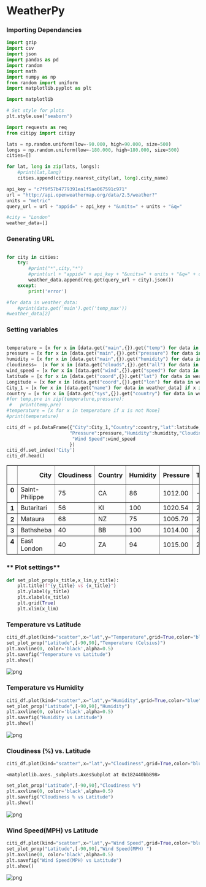 
# **WeatherPy**

### **Importing Dependancies**


```python
import gzip
import csv
import json
import pandas as pd
import random
import math
import numpy as np
from random import uniform
import matplotlib.pyplot as plt

import matplotlib

# Set style for plots
plt.style.use("seaborn")
```


```python
import requests as req
from citipy import citipy
```


```python
lats = np.random.uniform(low=-90.000, high=90.000, size=500)
longs = np.random.uniform(low=-180.000, high=180.000, size=500)
cities=[]
```


```python
for lat, long in zip(lats, longs):
    #print(lat,lang)
    cities.append(citipy.nearest_city(lat, long).city_name)

```


```python
api_key = "c7f9f57b4779391ea1f5ae067591c971"
url = "http://api.openweathermap.org/data/2.5/weather?"
units = "metric"
query_url = url + "appid=" + api_key + "&units=" + units + "&q="

#city = "London"
weather_data=[]
```

### **Generating URL**


```python

for city in cities:
    try:
        #print("*",city,"*")
        #print(url + "appid=" + api_key + "&units=" + units + "&q=" + city)
        weather_data.append(req.get(query_url + city).json())
    except:
        print('error')

#for data in weather_data:
    #print(data.get('main').get('temp_max'))
#weather_data[2]
```

### **Setting variables**


```python

temperature = [x for x in [data.get("main",{}).get("temp") for data in weather_data] if x is not None]
pressure = [x for x in [data.get("main",{}).get("pressure") for data in weather_data] if x is not None]
humidity = [x for x in [data.get("main",{}).get("humidity") for data in weather_data] if x is not None]
cloudiness=  [x for x in [data.get("clouds",{}).get("all") for data in weather_data] if x is not None]
wind_speed = [x for x in [data.get("wind",{}).get("speed") for data in weather_data] if x is not None]
latitude = [x for x in [data.get("coord",{}).get("lat") for data in weather_data] if x is not None]
Longitude = [x for x in [data.get("coord",{}).get("lon") for data in weather_data] if x is not None]
City_1 = [x for x in [data.get("name") for data in weather_data] if x is not None]
country = [x for x in [data.get("sys",{}).get("country") for data in weather_data] if x is not None]
#for temp,pre in zip(temperature,pressure):
 #   print(temp,pre)
#temperature = [x for x in temperature if x is not None]
#print(temperature)
```


```python
citi_df = pd.DataFrame({"City":City_1,"Country":country,"lat":latitude,"long":Longitude,"Temperature":temperature,
                       "Pressure":pressure,"Humidity":humidity,"Cloudiness":cloudiness,
                        "Wind Speed":wind_speed
                       })
citi_df.set_index('City')
citi_df.head()
```




<div>
<style>
    .dataframe thead tr:only-child th {
        text-align: right;
    }

    .dataframe thead th {
        text-align: left;
    }

    .dataframe tbody tr th {
        vertical-align: top;
    }
</style>
<table border="1" class="dataframe">
  <thead>
    <tr style="text-align: right;">
      <th></th>
      <th>City</th>
      <th>Cloudiness</th>
      <th>Country</th>
      <th>Humidity</th>
      <th>Pressure</th>
      <th>Temperature</th>
      <th>Wind Speed</th>
      <th>lat</th>
      <th>long</th>
    </tr>
  </thead>
  <tbody>
    <tr>
      <th>0</th>
      <td>Saint-Philippe</td>
      <td>75</td>
      <td>CA</td>
      <td>86</td>
      <td>1012.00</td>
      <td>-1.50</td>
      <td>8.70</td>
      <td>45.36</td>
      <td>-73.48</td>
    </tr>
    <tr>
      <th>1</th>
      <td>Butaritari</td>
      <td>56</td>
      <td>KI</td>
      <td>100</td>
      <td>1020.54</td>
      <td>28.18</td>
      <td>3.43</td>
      <td>3.07</td>
      <td>172.79</td>
    </tr>
    <tr>
      <th>2</th>
      <td>Mataura</td>
      <td>68</td>
      <td>NZ</td>
      <td>75</td>
      <td>1005.79</td>
      <td>21.68</td>
      <td>4.23</td>
      <td>-46.19</td>
      <td>168.86</td>
    </tr>
    <tr>
      <th>3</th>
      <td>Bathsheba</td>
      <td>40</td>
      <td>BB</td>
      <td>100</td>
      <td>1014.00</td>
      <td>22.00</td>
      <td>4.60</td>
      <td>13.22</td>
      <td>-59.52</td>
    </tr>
    <tr>
      <th>4</th>
      <td>East London</td>
      <td>40</td>
      <td>ZA</td>
      <td>94</td>
      <td>1015.00</td>
      <td>20.00</td>
      <td>3.10</td>
      <td>-33.02</td>
      <td>27.91</td>
    </tr>
  </tbody>
</table>
</div>



### ** Plot settings**


```python
def set_plot_prop(x_title,x_lim,y_title):
    plt.title(f"{y_title} vs {x_title}")
    plt.ylabel(y_title)
    plt.xlabel(x_title)
    plt.grid(True)
    plt.xlim(x_lim)
```

### **Temperature vs Latitude**


```python
citi_df.plot(kind="scatter",x="lat",y="Temperature",grid=True,color="blue")
set_plot_prop("Latitude",[-90,90],"Temperature (Celsius)")
plt.axvline(0, color='black',alpha=0.5)
plt.savefig("Temperature vs Latitude")
plt.show()
```


![png](output_15_0.png)


### **Temperature vs Humidity**


```python
citi_df.plot(kind="scatter",x="lat",y="Humidity",grid=True,color="blue")
set_plot_prop("Latitude",[-90,90],"Humidity")
plt.axvline(0, color='black',alpha=0.5)
plt.savefig("Humidity vs Latitude")
plt.show()
```


![png](output_17_0.png)


### **Cloudiness (%) vs. Latitude**


```python
citi_df.plot(kind="scatter",x="lat",y="Cloudiness",grid=True,color="blue")
```




    <matplotlib.axes._subplots.AxesSubplot at 0x182440bb898>




```python
set_plot_prop("Latitude",[-90,90],"Cloudiness %")
plt.axvline(0, color='black',alpha=0.5)
plt.savefig("Cloudiness % vs Latitude")
plt.show()
```


![png](output_20_0.png)


### **Wind Speed(MPH) vs Latitude**


```python
citi_df.plot(kind="scatter",x="lat",y="Wind Speed",grid=True,color="blue")
set_plot_prop("Latitude",[-90,90],"Wind Speed(MPH) ")
plt.axvline(0, color='black',alpha=0.5)
plt.savefig("Wind Speed(MPH) vs Latitude")
plt.show()
```


![png](output_22_0.png)

